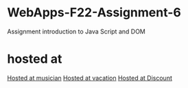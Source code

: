 # WebApps-F22-Assignment-6
Assignment introduction to Java Script and DOM
# hosted at
[Hosted at musician](https://44-563-web-apps-f22.github.io/44563-webapps-assignment-6-stirumani/musician.html)
[Hosted at vacation](https://44-563-web-apps-f22.github.io/44563-webapps-assignment-6-stirumani/vacation.html)
[Hosted at Discount]( https://44-563-web-apps-f22.github.io/44563-webapps-assignment-6-stirumani/discount.html)

